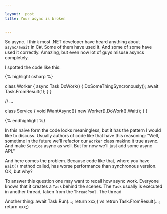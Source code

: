```yaml
---

layout:  post
title: Your async is broken


---
```

So async. I think most .NET developer have heard anything about `async/await` in C#. Some of them
have used it. And some of some have used it correctly. Amazing, but even now lot of guys misuse
asyncs completely. 

I spotted the code like this:

{% highlight csharp %}

class Worker {
  async Task DoWork()
  {
    DoSomeThingSyncronously();
    await Task.FromResult(1);
  }
}

// ...

class Service {
  void IWantAsync(){
    new Worker().DoWork().Wait();
  }
}

{% endhighlight %}

In this naive form the code looks meaningless, but it has the pattern I would like to discuss. Usually
authors of code like that have this reasoning: "Well, sometime in the future we'll refactor our `Worker`
class making it true async. And make `Service` async as well. But for now we'll just add some async API."

And here comes the problem. Because code like that, where you have `Wait()` method called, has worse
performance than synchronous version. OK, but why?

To answer this question one may want to recall how async work. Everyone knows that it creates a `Task` behind
the scenes. The `Task` usually is executed in another thread, taken from the `ThreadPool`. The thread 


Another thing: 
await Task.Run(...; return xxx;)
vs
retrun Task.FromResult(...; return xxx;)
